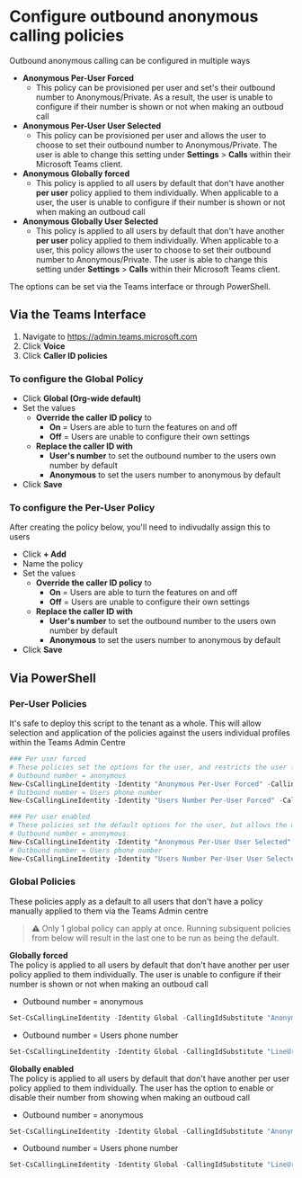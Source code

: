 # Configure outbound anonymous calling policies
Outbound anonymous calling can be configured in multiple ways

- **Anonymous Per-User Forced**
  - This policy can be provisioned per user and set's their outbound number to Anonymous/Private. As a result, the user is unable to configure if their number is shown or not when making an outboud call
- **Anonymous Per-User User Selected**
  - This policy can be provisioned per user and allows the user to choose to set their outbound number to Anonymous/Private. The user is able to change this setting under **Settings** > **Calls** within their Microsoft Teams client.
- **Anonymous Globally forced**
  - This policy is applied to all users by default that don't have another **per user** policy applied to them individually. When applicable to a user, the user is unable to configure if their number is shown or not when making an outboud call
- **Anonymous Globally User Selected**
  - This policy is applied to all users by default that don't have another **per user** policy applied to them individually. When applicable to a user, this policy allows the user to choose to set their outbound number to Anonymous/Private. The user is able to change this setting under **Settings** > **Calls** within their Microsoft Teams client.

The options can be set via the Teams interface or through PowerShell.

## Via the Teams Interface
1. Navigate to https://admin.teams.microsoft.com
1. Click **Voice**
1. Click **Caller ID policies**

### To configure the Global Policy
- Click **Global (Org-wide default)**
- Set the values
  - **Override the caller ID policy** to
    - **On** = Users are able to turn the features on and off
    - **Off** = Users are unable to configure their own settings
  - **Replace the caller ID with**
    - **User's number** to set the outbound number to the users own number by default
    - **Anonymous** to set the users number to anonymous by default
- Click **Save**
    
    
 ### To configure the Per-User Policy
 After creating the policy below, you'll need to indivudally assign this to users
- Click **+ Add**
- Name the policy
- Set the values
  - **Override the caller ID policy** to
    - **On** = Users are able to turn the features on and off
    - **Off** = Users are unable to configure their own settings
  - **Replace the caller ID with**
    - **User's number** to set the outbound number to the users own number by default
    - **Anonymous** to set the users number to anonymous by default
- Click **Save**


## Via PowerShell
### Per-User Policies
It's safe to deploy this script to the tenant as a whole. This will allow selection and application of the policies against the users individual profiles within the Teams Admin Centre
````PowerShell
### Per user forced
# These policies set the options for the user, and restricts the user from changing the options
# Outbound number = anonymous
New-CsCallingLineIdentity -Identity "Anonymous Per-User Forced" -CallingIdSubstitute "Anonymous" -EnableUserOverride $false -Description "This policy can be provisioned per user and set's their outbound number to Anonymous/Private. As a result, the user is unable to configure if their number is shown or not when making an outboud call"
# Outbound number = Users phone number
New-CsCallingLineIdentity -Identity "Users Number Per-User Forced" -CallingIdSubstitute "LineUri" -EnableUserOverride $false -Description "This policy can be provisioned per user and set's their outbound number to their assigned PSTN dialing number. As a result, the user is unable to configure their outbound calling number within the Microsoft Teams client"

### Per user enabled
# These policies set the default options for the user, but allows the user to change options
# Outbound number = anonymous
New-CsCallingLineIdentity -Identity "Anonymous Per-User User Selected" -CallingIdSubstitute "Anonymous" -EnableUserOverride $true -Description "This policy can be provisioned per user and allows the user to choose to set their outbound number to Anonymous/Private. The user is able to change this setting under Settings > Calls within their Microsoft Teams client."
# Outbound number = Users phone number
New-CsCallingLineIdentity -Identity "Users Number Per-User User Selected" -CallingIdSubstitute "LineUri" -EnableUserOverride $true -Description "This policy can be provisioned per user and defaults their outbound number to their assigned PSTN dialing number. Where applicable within the tenant, the user may be able to select an alternate number as well."
````

### Global Policies
These policies apply as a default to all users that don't have a policy manually applied to them via the Teams Admin centre
> ⚠ Only 1 global policy can apply at once. Running subsiquent policies from below will result in the last one to be run as being the default.


**Globally forced**\
  The policy is applied to all users by default that don't have another per user policy applied to them individually. The user is unable to configure if their number is shown or not when making an outboud call
- Outbound number = anonymous
````PowerShell
Set-CsCallingLineIdentity -Identity Global -CallingIdSubstitute "Anonymous" -EnableUserOverride $false -Description "Users outbound caller ID is Anonmymous by default with no abilty for the user to change this setting. Applies unless a per-user policy is also applied to the user"
````
- Outbound number = Users phone number
````PowerShell
Set-CsCallingLineIdentity -Identity Global -CallingIdSubstitute "LineUri" -EnableUserOverride $false -Description "Users outbound caller ID is their assigned PSTN number by default with no abilty for the user to change this setting. Applies unless a per-user policy is also applied to the user"
````

**Globally enabled**\
  The policy is applied to all users by default that don't have another per user policy applied to them individually. The user has the option to enable or disable their number from showing when making an outboud call
- Outbound number = anonymous
````PowerShell
Set-CsCallingLineIdentity -Identity Global -CallingIdSubstitute "Anonymous" -EnableUserOverride $true -Description "Users outbound caller ID can be changed by the user between showing their number and Anonymous/Private using the Settings > Calling options within their Microsoft Teams client. Applies unless a per-user policy is also applied to the user"
````
- Outbound number = Users phone number
````PowerShell
Set-CsCallingLineIdentity -Identity Global -CallingIdSubstitute "LineUri" -EnableUserOverride $true -Description "Users outbound caller ID is set to their assigned PSTN number by default. Applies unless a per-user policy is also applied to the user"
````
